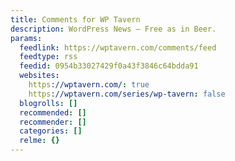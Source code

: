 ```yaml
---
title: Comments for WP Tavern
description: WordPress News — Free as in Beer.
params:
  feedlink: https://wptavern.com/comments/feed
  feedtype: rss
  feedid: 0954b33027429f0a43f3846c64bdda91
  websites:
    https://wptavern.com/: true
    https://wptavern.com/series/wp-tavern: false
  blogrolls: []
  recommended: []
  recommender: []
  categories: []
  relme: {}
---
```

